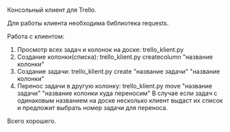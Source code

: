 Консольный клиент для Trello.

Для работы клиента необходима библиотека requests.

Работа с клиентом:

1. Просмотр всех задач и колонок на доске:  trello_klient.py	
2. Создание колонки(списка):  trello_klient.py createcolumn "название колонки"
3. Создание задачи: trello_klient.py create "название задачи" "название колонки"
4. Перенос задачи в другую колонку:  trello_klient.py move "название задачи" "название колонки куда переносим"
   В случае если задач с одинаковым названием на доске несколько клиент выдаст их список и предложит выбрать номер задачи для переноса.

Всего хорошего.

